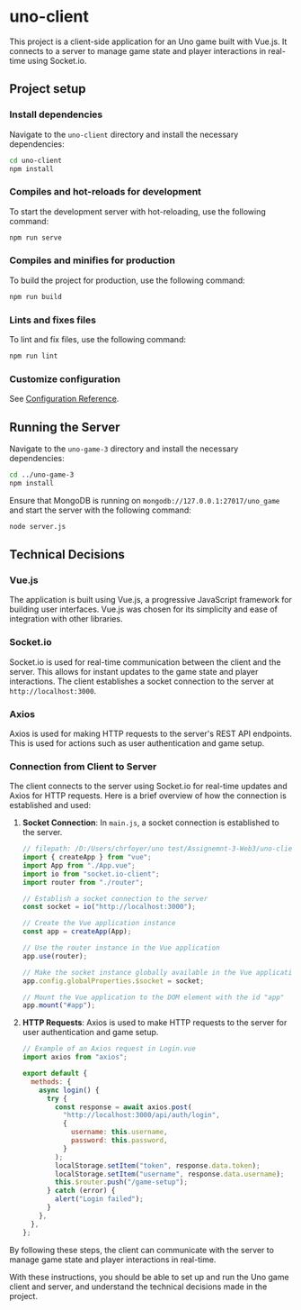 # uno-client

This project is a client-side application for an Uno game built with Vue.js. It connects to a server to manage game state and player interactions in real-time using Socket.io.

## Project setup

### Install dependencies

Navigate to the `uno-client` directory and install the necessary dependencies:

```bash
cd uno-client
npm install
```

### Compiles and hot-reloads for development

To start the development server with hot-reloading, use the following command:

```bash
npm run serve
```

### Compiles and minifies for production

To build the project for production, use the following command:

```bash
npm run build
```

### Lints and fixes files

To lint and fix files, use the following command:

```bash
npm run lint
```

### Customize configuration

See [Configuration Reference](https://cli.vuejs.org/config/).

## Running the Server

Navigate to the `uno-game-3` directory and install the necessary dependencies:

```bash
cd ../uno-game-3
npm install
```

Ensure that MongoDB is running on `mongodb://127.0.0.1:27017/uno_game` and start the server with the following command:

```bash
node server.js
```

## Technical Decisions

### Vue.js

The application is built using Vue.js, a progressive JavaScript framework for building user interfaces. Vue.js was chosen for its simplicity and ease of integration with other libraries.

### Socket.io

Socket.io is used for real-time communication between the client and the server. This allows for instant updates to the game state and player interactions. The client establishes a socket connection to the server at `http://localhost:3000`.

### Axios

Axios is used for making HTTP requests to the server's REST API endpoints. This is used for actions such as user authentication and game setup.

### Connection from Client to Server

The client connects to the server using Socket.io for real-time updates and Axios for HTTP requests. Here is a brief overview of how the connection is established and used:

1. **Socket Connection**: In `main.js`, a socket connection is established to the server.

    ```javascript
    // filepath: /D:/Users/chrfoyer/uno test/Assignemnt-3-Web3/uno-client/src/main.js
    import { createApp } from "vue";
    import App from "./App.vue";
    import io from "socket.io-client";
    import router from "./router";

    // Establish a socket connection to the server
    const socket = io("http://localhost:3000");

    // Create the Vue application instance
    const app = createApp(App);

    // Use the router instance in the Vue application
    app.use(router);

    // Make the socket instance globally available in the Vue application
    app.config.globalProperties.$socket = socket;

    // Mount the Vue application to the DOM element with the id "app"
    app.mount("#app");
    ```

2. **HTTP Requests**: Axios is used to make HTTP requests to the server for user authentication and game setup.

    ```javascript
    // Example of an Axios request in Login.vue
    import axios from "axios";

    export default {
      methods: {
        async login() {
          try {
            const response = await axios.post(
              "http://localhost:3000/api/auth/login",
              {
                username: this.username,
                password: this.password,
              }
            );
            localStorage.setItem("token", response.data.token);
            localStorage.setItem("username", response.data.username);
            this.$router.push("/game-setup");
          } catch (error) {
            alert("Login failed");
          }
        },
      },
    };
    ```

By following these steps, the client can communicate with the server to manage game state and player interactions in real-time.

With these instructions, you should be able to set up and run the Uno game client and server, and understand the technical decisions made in the project.